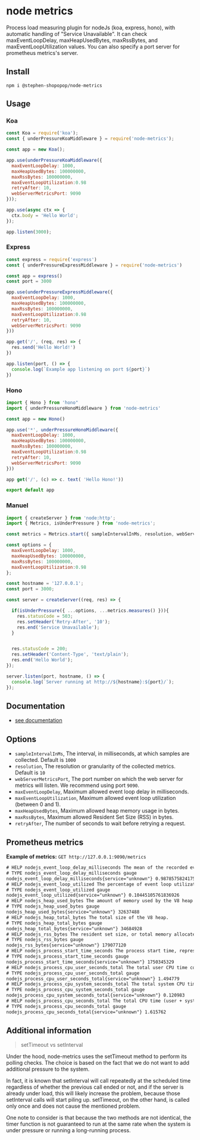 # node metrics

Process load measuring plugin for nodeJs (koa, express, hono), with automatic handling of "Service Unavailable". It can check maxEventLoopDelay, maxHeapUsedBytes, maxRssBytes, and maxEventLoopUtilization values. You can also specify a port server for prometheus metrics's server.

## Install

```shell
npm i @stephen-shopopop/node-metrics
```

## Usage

### Koa

```js
const Koa = require('koa');
const { underPressureKoaMiddleware } = require('node-metrics');

const app = new Koa();

app.use(underPressureKoaMiddleware({
  maxEventLoopDelay: 1000,
  maxHeapUsedBytes: 100000000,
  maxRssBytes: 100000000,
  maxEventLoopUtilization:0.98
  retryAfter: 10,
  webServerMetricsPort: 9090
}));

app.use(async ctx => {
  ctx.body = 'Hello World';
});

app.listen(3000);
```

### Express

```js
const express = require('express')
const { underPressureExpressMiddleware } = require('node-metrics')

const app = express()
const port = 3000

app.use(underPressureExpressMiddleware({
  maxEventLoopDelay: 1000,
  maxHeapUsedBytes: 100000000,
  maxRssBytes: 100000000,
  maxEventLoopUtilization:0.98
  retryAfter: 10,
  webServerMetricsPort: 9090
}))

app.get('/', (req, res) => {
  res.send('Hello World!')
})

app.listen(port, () => {
  console.log(`Example app listening on port ${port}`)
})
```

### Hono

```js
import { Hono } from 'hono"
import { underPressureHonoMiddleware } from 'node-metrics'

const app = new Hono()

app.use('*', underPressureHonoMiddleware({
  maxEventLoopDelay: 1000,
  maxHeapUsedBytes: 100000000,
  maxRssBytes: 100000000,
  maxEventLoopUtilization:0.98
  retryAfter: 10,
  webServerMetricsPort: 9090
}))

app get('/', (c) => c. text( 'Hello Hono!'))

export default app
```

### Manuel

```js
import { createServer } from 'node:http';
import { Metrics, isUnderPressure } from 'node-metrics';

const metrics = Metrics.start({ sampleIntervalInMs, resolution, webServerMetricsPort });

const options = {
  maxEventLoopDelay: 1000,
  maxHeapUsedBytes: 100000000,
  maxRssBytes: 100000000,
  maxEventLoopUtilization:0.98
};

const hostname = '127.0.0.1';
const port = 3000;

const server = createServer((req, res) => {

  if(isUnderPressure({ ...options, ...metrics.measures() })){
    res.statusCode = 503;
    res.setHeader('Retry-After', '10');
    res.end('Service Unavailable');
  }


  res.statusCode = 200;
  res.setHeader('Content-Type', 'text/plain');
  res.end('Hello World');
});

server.listen(port, hostname, () => {
  console.log(`Server running at http://${hostname}:${port}/`);
});
```

## Documentation

- [see documentation](https://stephen-shopopop.github.io/node-metrics/)

## Options

- `sampleIntervalInMs`, The interval, in milliseconds, at which samples are collected. Default is `1000`
- `resolution`, The resolution or granularity of the collected metrics. Default is `10`
- `webServerMetricsPort`, The port number on which the web server for metrics will listen. We recommend using port `9090`.
- `maxEventLoopDelay`, Maximum allowed event loop delay in milliseconds.
- `maxEventLoopUtilization`, Maximum allowed event loop utilization (between 0 and 1).
- `maxHeapUsedBytes`, Maximum allowed heap memory usage in bytes.
- `maxRssBytes`, Maximum allowed Resident Set Size (RSS) in bytes.
- `retryAfter`, The number of seconds to wait before retrying a request.

## Prometheus metrics

**Example of metrics:**  `GET http://127.0.0.1:9090/metrics`

```txt
# HELP nodejs_event_loop_delay_milliseconds The mean of the recorded event loop delays
# TYPE nodejs_event_loop_delay_milliseconds gauge
nodejs_event_loop_delay_milliseconds{service="unknown"} 0.9878575824175826
# HELP nodejs_event_loop_utilized The percentage of event loop utilization
# TYPE nodejs_event_loop_utilized gauge
nodejs_event_loop_utilized{service="unknown"} 0.10445105761836926
# HELP nodejs_heap_used_bytes The amount of memory used by the V8 heap
# TYPE nodejs_heap_used_bytes gauge
nodejs_heap_used_bytes{service="unknown"} 32637488
# HELP nodejs_heap_total_bytes The total size of the V8 heap.
# TYPE nodejs_heap_total_bytes gauge
nodejs_heap_total_bytes{service="unknown"} 34684928
# HELP nodejs_rss_bytes The resident set size, or total memory allocated for the process
# TYPE nodejs_rss_bytes gauge
nodejs_rss_bytes{service="unknown"} 179077120
# HELP nodejs_process_start_time_seconds The process start time, represented in seconds since the Unix epoch
# TYPE nodejs_process_start_time_seconds gauge
nodejs_process_start_time_seconds{service="unknown"} 1750345329
# HELP nodejs_process_cpu_user_seconds_total The total user CPU time consumed by the process, in seconds
# TYPE nodejs_process_cpu_user_seconds_total gauge
nodejs_process_cpu_user_seconds_total{service="unknown"} 1.494779
# HELP nodejs_process_cpu_system_seconds_total The total system CPU time consumed by the process, in seconds
# TYPE nodejs_process_cpu_system_seconds_total gauge
nodejs_process_cpu_system_seconds_total{service="unknown"} 0.120983
# HELP nodejs_process_cpu_seconds_total The total CPU time (user + system) consumed by the process, in seconds
# TYPE nodejs_process_cpu_seconds_total gauge
nodejs_process_cpu_seconds_total{service="unknown"} 1.615762
```

## Additional information

> setTimeout vs setInterval

Under the hood, node-metrics uses the setTimeout method to perform its polling checks. The choice is based on the fact that we do not want to add additional pressure to the system.

In fact, it is known that setInterval will call repeatedly at the scheduled time regardless of whether the previous call ended or not, and if the server is already under load, this will likely increase the problem, because those setInterval calls will start piling up. setTimeout, on the other hand, is called only once and does not cause the mentioned problem.

One note to consider is that because the two methods are not identical, the timer function is not guaranteed to run at the same rate when the system is under pressure or running a long-running process.
